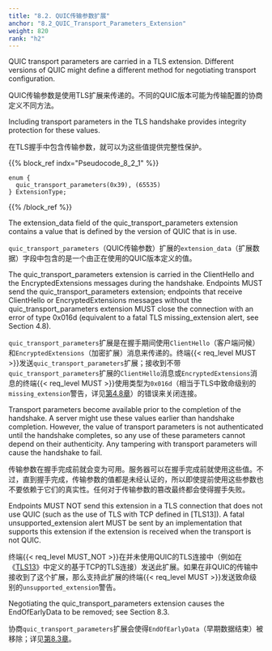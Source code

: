 ```yaml
---
title: "8.2. QUIC传输参数扩展"
anchor: "8.2_QUIC_Transport_Parameters_Extension"
weight: 820
rank: "h2"
---
```


QUIC transport parameters are carried in a TLS extension. Different versions of QUIC might define a different method for negotiating transport configuration.

QUIC传输参数是使用TLS扩展来传递的。不同的QUIC版本可能为传输配置的协商定义不同方法。

Including transport parameters in the TLS handshake provides integrity protection for these values.

在TLS握手中包含传输参数，就可以为这些值提供完整性保护。

{{% block_ref
indx="Pseudocode_8_2_1" %}}

```
enum {
  quic_transport_parameters(0x39), (65535)
} ExtensionType;
```

{{% /block_ref %}}

The extension_data field of the quic_transport_parameters extension contains a value that is defined by the version of QUIC that is in use.

`quic_transport_parameters`（QUIC传输参数）扩展的`extension_data`（扩展数据）字段中包含的是一个由正在使用的QUIC版本定义的值。

The quic_transport_parameters extension is carried in the ClientHello and the EncryptedExtensions messages during the handshake. Endpoints MUST send the quic_transport_parameters extension; endpoints that receive ClientHello or EncryptedExtensions messages without the quic_transport_parameters extension MUST close the connection with an error of type 0x016d (equivalent to a fatal TLS missing_extension alert, see Section 4.8).

`quic_transport_parameters`扩展是在握手期间使用`ClientHello`（客户端问候）和`EncryptedExtensions`（加密扩展）消息来传递的。终端{{< req_level MUST >}}发送`quic_transport_parameters`扩展；接收到不带`quic_transport_parameters`扩展的`ClientHello`消息或`EncryptedExtensions`消息的终端{{< req_level MUST >}}使用类型为`0x016d`（相当于TLS中致命级别的`missing_extension`警告，详见[第4.8章]()）的错误来关闭连接。

Transport parameters become available prior to the completion of the handshake. A server might use these values earlier than handshake completion. However, the value of transport parameters is not authenticated until the handshake completes, so any use of these parameters cannot depend on their authenticity. Any tampering with transport parameters will cause the handshake to fail.

传输参数在握手完成前就会变为可用。服务器可以在握手完成前就使用这些值。不过，直到握手完成，传输参数的值都是未经认证的，所以即使提前使用这些参数也不要依赖于它们的真实性。任何对于传输参数的篡改最终都会使得握手失败。

Endpoints MUST NOT send this extension in a TLS connection that does not use QUIC (such as the use of TLS with TCP defined in [TLS13]). A fatal unsupported_extension alert MUST be sent by an implementation that supports this extension if the extension is received when the transport is not QUIC.

终端{{< req_level MUST_NOT >}}在并未使用QUIC的TLS连接中（例如在《[TLS13]()》中定义的基于TCP的TLS连接）发送此扩展。如果在非QUIC的传输中接收到了这个扩展，那么支持此扩展的终端{{< req_level MUST >}}发送致命级别的`unsupported_extension`警告。

Negotiating the quic_transport_parameters extension causes the EndOfEarlyData to be removed; see Section 8.3.

协商`quic_transport_parameters`扩展会使得`EndOfEarlyData`（早期数据结束）被移除；详见[第8.3章]()。
